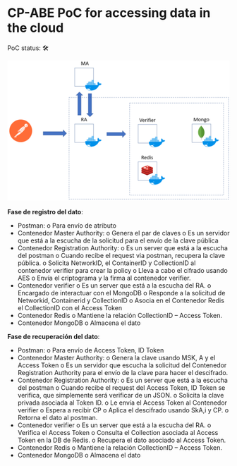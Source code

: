 # CP-ABE PoC for accessing data in the cloud

PoC status: 🛠

![alt text](./image/img1.PNG)

**Fase de registro del dato**:
-	Postman: 
    o	Para envío de atributo
-	Contenedor Master Authority: 
    o	Genera el par de claves
    o	Es un servidor que está a la escucha de la solicitud para el envío de la clave pública
-	Contenedor Registration Authority:
    o	Es un server que está a la escucha del postman
    o	Cuando recibe el request via postman, recupera la clave pública.
    o	Solicita NetworkID, el ContainerID y CollectionID al contenedor verifier para crear la policy
    o	Lleva a cabo el cifrado usando AES
    o	Envía el criptograma y la firma al contenedor verifier.
-	Contenedor verifier
    o	Es un server que está a la escucha del RA.
    o	Encargado de interactuar con el MongoDB
    o	Responde a la solicitud de Networkid, Containerid y CollectionID
    o	Asocia en el Contenedor Redis el CollectionID con el Access Token
-	Contenedor Redis
    o	Mantiene la relación CollectionID – Access Token.
-	Contenedor MongoDB
    o	Almacena el dato

**Fase de recuperación del dato**:
-	Postman:
    o	Para envío de Access Token, ID Token
-	Contenedor Master Authority: 
    o	Genera la clave usando MSK, A y el Access Token
    o	Es un servidor que escucha la solicitud del Contenedor Registration Authority para el envío de la clave para hacer el descifrado.
-	Contenedor Registration Authority:
    o	Es un server que está a la escucha del postman
    o	Cuando recibe el request del Access Token, ID Token se verifica, que simplemente será verificar de un JSON.
    o	Solicita la clave privada asociada al Token ID.
    o	Le envía el Access Token al Contenedor verifier 
    o	Espera a recibir CP
    o	Aplica el descifrado usando SkA,i y CP.
    o	Retorna el dato al postman.
-	Contenedor verifier
    o	Es un server que está a la escucha del RA.
    o	Verifica el Access Token
    o	Consulta el Collection asociada al Access Token en la DB de Redis.
    o	Recupera el dato asociado al Access Token.
-	Contenedor Redis
    o	Mantiene la relación CollectionID – Access Token.
-	Contenedor MongoDB
    o	Almacena el dato
